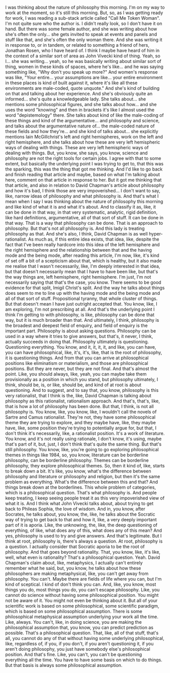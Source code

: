 I was thinking about the nature of philosophy this morning. I'm on my way to work at the
moment, so it's still this morning. But, so, as I was getting ready for work, I was reading
a sub-stack article called "Call Me Token Woman". I'm not quite sure who the author
is. I didn't really look, so I don't have it on hand. But there was some female author,
and she was writing about how she's often the only... she gets invited to speak at events
and panels and stuff like that, and she's often the only woman there. And she was writing
it in response to, or in tandem, or related to something a friend of hers, Jonathan Rosen,
who I have heard of. I think I maybe have heard of him in the context of a similar sort
of area as John Vivecki kind of thing. Yeah, so I... she was writing... yeah, so he was
basically writing about similar sort of thing, women in these kinds of spaces, where he's
like... and he was saying something like, "Why don't you speak up more?" And women's response
was like, "Your entire... your assumptions are like... your entire environment in these
places is kind of built against it, where it's like all these environments are male-coded,
quote unquote." And she's kind of building on that and talking about her experience.
And she's obviously quite an informed... she's quite a knowledgeable lady. She talks about...
she mentions some philosophical figures, and she talks about how... and she uses the word
"knowing" and then in brackets it's like I almost used the word "depistemology" there.
She talks about kind of like the male-coding of these things and kind of the argumentative...
and philosophy and science, and talks about the argumentative nature of... the male-coded
nature of these fields and how they're... and she kind of talks about... she explicitly
mentions Iain McGillchrist's left and right hemispheres, work on the left and right hemisphere,
and she talks about how these are very left hemispheric ways of dealing with things. These
are very left hemispheric ways of dealing with things. But, you know, she says, you know,
science and philosophy are not the right tools for certain jobs. I agree with that to some
extent, but basically the underlying point I was trying to get to, that this was the
sparking, this was the thing that got me thinking. And I'd like to go back and finish reading
that article and maybe, based on what I'm talking about here, comment on that article
in response to her. But it got me thinking that that article, and also in relation to
David Chapman's article about philosophy and how it's bad, I think those are very impoverished...
I don't want to say, like, narrow ideas of philosophy and what philosophy is. And that's
what I mean when I say I was thinking about the nature of philosophy this morning and
like kind of what it is and what it's about. And to classify it as, like, it can be done
in that way, in that very systematic, analytic, rigid definition, like hard definitions, argumentative,
all of that sort of stuff. It can be done in that way. That is a way that philosophy
can be done. That is an approach to philosophy. But that's not all philosophy is. And this
lady is treating philosophy as that. And she's also, I think, David Chapman is as well hyper-rationalist.
As much as, if this entire idea exists, that idea, like, despite the fact that I've been
really hardcore into this idea of the left hemisphere and the right hemisphere and the
relationship between that and the having mode and the being mode, after reading this article,
I'm now, like, it's kind of set off a bit of a scepticism about that, which is healthy,
but it also made me realise that I wasn't necessarily, like, I'm deeply interested
in that idea, but that doesn't necessarily mean that I have to have been like, but that's
the way things are, left hemisphere, right hemisphere. I'm just, I'm not necessarily
saying that that's the case, you know. There seems to be good evidence for that split,
Imigil Christ's split. And the way he talks about things does seem to me to line up with
the having mode and the being mode and all of that sort of stuff. Propositional tyranny,
that whole cluster of things. But that doesn't mean I have just outright accepted that. You
know, like, I am exploring, I'm not prescribing at all. And that's the underlying point I
think I'm getting to with philosophy, is like, philosophy can be done that way, but it is
much broader than that. And ultimately, I think, philosophy is the broadest and deepest field
of enquiry, and field of enquiry is the important part. Philosophy is about asking questions.
Philosophy can be used in a way where it tries to give answers, but that's, it never, I think,
actually succeeds in doing that. Philosophy ultimately is questioning. Questioning everything.
You know, and it, it, it, it, and like, you can have, you can have philosophical, like,
it's, it's, like, that is the root of philosophy, it is questioning things. And from that you
can arrive at philosophical positions like eliminatism or materialism, and those are
philosophical positions. But they are never, but they are not final. And that's almost
the point. Like, you should always, like, yeah, you can maybe take them provisionally
as a position in which you stand, but philosophy ultimately, I think, should be, is, or like,
should be, and kind of at root is about questioning. And to suggest, and to say that, you know,
philosophy is this very rationalist, that I think is the, like, David Chapman is talking
about philosophy as this rationalist, rationalism approach. And that's, that's, like, that is
how a lot of philosophy has been done. But that, I think, is not all philosophy is. You
know, like, you know, like, I wouldn't call the novels of Sartre and Camus rationalist.
They're not, they have some philosophical theme they are trying to explore, and they
maybe have, like, they maybe have, like, some position they're trying to potentially argue
for, but that, I don't think it's necessarily, like, a rationalist position. It's a work
of literature. You know, and it's not really using rationale, I don't know, it's using,
maybe that's part of it, but, just, I don't think that's quite the same thing. But that's
still philosophy. You know, like, you're going to go exploring philosophical themes in things
like 1984, so, you know, literature can be borderline philosophy, can be borderline philosophy.
Themes can be borderline philosophy, they explore philosophical themes. So, then it kind of,
like, starts to break down a bit. It's like, you know, what's the difference between philosophy
and literature or philosophy and religion, but then it's the same problem as everything.
What's the difference between this and that? And things break down at the borderlines.
This whole problem of categories, which is a philosophical question. That's what philosophy
is. And people keep treating, I keep seeing people treat it as this very impoverished
view of what it is. And I think what John Vivecki talks about, about trying to get back
to Phileas Sophia, the love of wisdom. And in, you know, after Socrates, he talks about,
you know, the, like, he talks about the Socratic way of trying to get back to that and how
it, like, a very deeply important part of it is aporia. Like, the unknowing, the, like,
the deep questioning of everything, of like, what does any of this, what does any of this
mean? And yes, philosophy is used to try and give answers. And that's legitimate. But I
think at root, philosophy is, there's always a question. At root, philosophy is a question.
I actually consider that Socratic aporia to be the root of philosophy. And that goes beyond
rationality. That, you know, like, it's like, well, what even is rationality? That's a philosophical
question. Yeah. David Chapman's claim about, like, metaphysics, I actually can't entirely
remember what he said, but, you know, he talks about how these philosophers are making metaphysical,
like, you can't get away from philosophy. You can't. Maybe there are fields of life
where you can, but I'm kind of sceptical. I kind of don't think you can. And, like,
you know, most things you do, most things you do, you can't escape philosophy. Like,
you cannot do science without having some philosophical position. You might not be aware
of it. You might not even be thinking about it. But all of your scientific work is based
on some philosophical, some scientific paradigm, which is based on some philosophical assumption.
There is some philosophical metaphysical assumption underlying your work all the time. Like, always.
You can't, like, in doing science, you are making the philosophical assumption that,
you know, you can predict prediction as possible. That's a philosophical question. That, like,
all of that stuff, that's all, you cannot do any of that without having some underlying
philosophical, like, regardless of, if you, if you don't, if you aren't questioning it,
if you aren't doing philosophy, you just have somebody else's philosophical position. And
that's fine. Like, you can't, you can't be questioning everything all the time. You have
to have some basis on which to do things. But that basis is always some philosophical
assumption.
